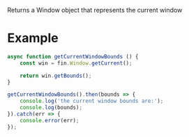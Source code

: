 Returns a Window object that represents the current window

# Example
```js
async function getCurrentWindowBounds () {
    const win = fin.Window.getCurrent();

    return win.getBounds();
}

getCurrentWindowBounds().then(bounds => {
    console.log('the current window bounds are:');
    console.log(bounds);
}).catch(err => {
    console.error(err);
});

```
